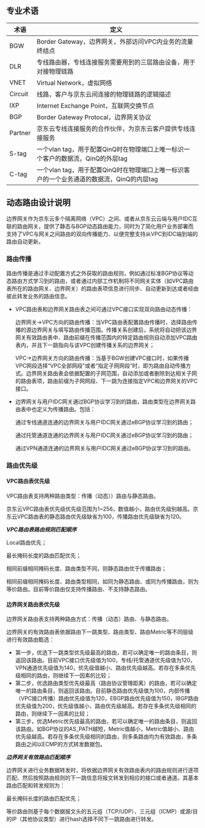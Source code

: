 ## **专业术语**

| **术语** | **定义**                                                     |
| -------- | ------------------------------------------------------------ |
| BGW      | Border Gateway，边界网关，外部访问VPC内业务的流量终结点      |
| DLR      | 专线路由器，专线连接服务需要用到的三层路由设备，用于对接物理链路 |
| VNET     | Virtual Network，虚拟网络                                    |
| Circuit  | 线路，客户与京东云间连接的物理链路的逻辑描述                 |
| IXP      | Internet Exchange Point，互联网交换节点                      |
| BGP      | Border Gateway Protocal，边界网关协议                        |
| Partner  | 京东云专线连接服务的合作伙伴，为京东云客户提供专线连接服务   |
| S-tag    | 一个vlan tag，用于配置QinQ时在物理端口上唯一标识一个客户的数据流，QinQ的外层tag |
| C-tag    | 一个vlan tag，用于配置QinQ时在物理端口上唯一标识客户的一个业务通道的数据流，QinQ的内层tag |

 ## **动态路由设计说明**
 
  边界网关作为京东云多个隔离网络（VPC）之间、或者从京东云云端与用户IDC互联的路由网关，提供了静态与BGP动态路由能力，同时为了简化用户业务部署而支持了VPC与网关之间路由的双向传播能力、以便完整支持从VPC到IDC端到端的路由自动更新。

### **路由传播**

  路由传播是通过手动配置方式之外获取的路由规则，例如通过标准BGP协议等动态路由方式学习到的路由，或者通过内部工作机制将不同网关实体（如VPC路由表所在的路由网关、边界网关）的路由表项信息进行同步、自动更新到达或者经由彼此转发业务的路由信息。

- VPC路由表和边界网关路由表之间可通过VPC接口实现双向路由动态传播：

  边界网关->VPC方向的路由传播：当VPC路由表配置路由传播时，选择路由传播的源边界网关与填写路由传播范围。传播关系创建后，系统将自动把该边界网关有效路由表中、路由前缀在传播范围内的特定路由规则自动添加VPC路由表内，并且下一跳指向与该VPC创建传播关系的边界网关；
  
  VPC->边界网关方向的路由传播：当基于BGW创建VPC接口时，如果传播VPC网段选择“VPC全部网段”或者“指定子网网段”时，即为路由自动传播方式。边界网关路由表会依据配置的子网范围，自动添加或者删除到达相关子网的路由表项，路由前缀为子网网段、下一跳为连接指定VPC和边界网关的VPC接口。

- 边界网关与用户IDC网关通过BGP协议学习到的路由，路由类型在边界网关路由表中也定义为传播路由。包括：

   通过专线通道连通的边界网关与用户IDC网关通过eBGP协议学习到的路由；
 
   通过托管通道连通的边界网关与用户IDC网关通过eBGP协议学习到的路由；
 
   通过VPN通道连通的边界网关与用户IDC网关通过eBGP协议学习到的路由。
 
### **路由优先级**

#### **VPC路由表优先级**

  VPC路由表支持两种路由类型：传播（动态））路由与静态路由。

  京东云VPC路由表优先级优先级范围为1~256，数值越小，路由优先级别越高。京东云VPC路由表的静态路由优先级缺省为100，传播路由优先级缺省为120。

  ***VPC路由表路由规则匹配顺序***
  
   Local路由优先；
   
   最长掩码长度的路由匹配优先；

   相同前缀相同掩码长度、路由类型不同，则静态路由优于传播路由；

   相同前缀相同掩码长度、路由类型相同，如同为静态路由、或同为传播路由，则为等价路由。目前等价路由仅支持传播路由、不支持静态路由。


#### **边界网关路由表优先级**

  边界网关路由表支持两种路由方式：传播（动态）路由、与静态路由。
  
  边界网关的有效路由表依据路由下一跳类型、路由类型、路由Metric等不同层级进行有效路由甄选：
  * 第一步，优选下一跳类型优先级最高的路由，若可以确定唯一的路由条目，则返回该路由。目前VPC接口优先级值为100，专线/托管通道优先级值为120，VPN通道优先级值为140，优先级值越小、路由优先级越高。若存在多条优先级相同的路由，则继续下一因素的比较；
  * 第二步，优选路由类型优先级最高（路由协议管理距离）的路由，若可以确定唯一的路由条目，则返回该路由。目前静态路由优先级值为100，内部传播（VPC接口传播）路由优先级值为120，EBGP路由优先级值为150，IBGP路由优先级值为200，优先级值越小、路由优先级越高。若存在多条优先级相同的路由，则继续下一因素的比较；
  * 第三步，优选Metric优先级最高的路由，若可以确定唯一的路由条目，则返回该路由。如BGP协议的AS_PATH越短，Metric值越小，Metric值越小、路由优先级越高。若存在多条优先级相同的路由，则多条路由均为有效路由，多条路由之间以ECMP的方式转发数据包。
  

  ***边界网关有效路由匹配顺序***

   边界网关进行业务数据转发时，将依据边界网关有效路由表内的路由规则进行逐项匹配、然后按照路由规则的下一跳信息将报文转发到相应的接口或者通道。其基本路由匹配和转发规则为：
   
   最长掩码长度的路由匹配优先；

   等价路由则基于每个数据报文头的五元组（TCP/UDP）、三元组（ICMP）或源/目的IP（其他协议类型）进行hash选择不同下一跳路由进行转发。

